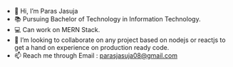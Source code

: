 - 👋 Hi, I’m Paras Jasuja
- 📚 Pursuing Bachelor of Technology in Information Technology.
- 💻 Can work on MERN Stack.
- 💞️ I’m looking to collaborate on any project based on nodejs or reactjs to get a hand on experience on production ready code.
- 📫 Reach me through Email : parasjasuja08@gmail.com

<!---
ParasJasuja/ParasJasuja is a ✨ special ✨ repository because its `README.md` (this file) appears on your GitHub profile.
You can click the Preview link to take a look at your changes.
--->

